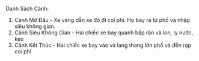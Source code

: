 Danh Sách Cảnh:

1. Cảnh Mở Đầu - Xe vàng dẫn xe đỏ đi coi phi. Họ bay ra từ phố và nhập siêu không gian.
2. Cảnh Siêu Không Gian - Hai chiếc xe bay quanh bắp ràn và lon, ly nước, kẹo
3. Cảnh Kết Thúc - Hai chiếc xe bay vào và lang thang lớn phố và đến rạp coi phi
